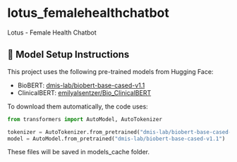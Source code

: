# lotus_femalehealthchatbot
Lotus - Female Health Chatbot 

## 🧠 Model Setup Instructions

This project uses the following pre-trained models from Hugging Face:

- BioBERT: [dmis-lab/biobert-base-cased-v1.1](https://huggingface.co/dmis-lab/biobert-base-cased-v1.1)
- ClinicalBERT: [emilyalsentzer/Bio_ClinicalBERT](https://huggingface.co/emilyalsentzer/Bio_ClinicalBERT)

To download them automatically, the code uses:

```python
from transformers import AutoModel, AutoTokenizer

tokenizer = AutoTokenizer.from_pretrained("dmis-lab/biobert-base-cased-v1.1")
model = AutoModel.from_pretrained("dmis-lab/biobert-base-cased-v1.1")
```
These files will be saved in models_cache folder.